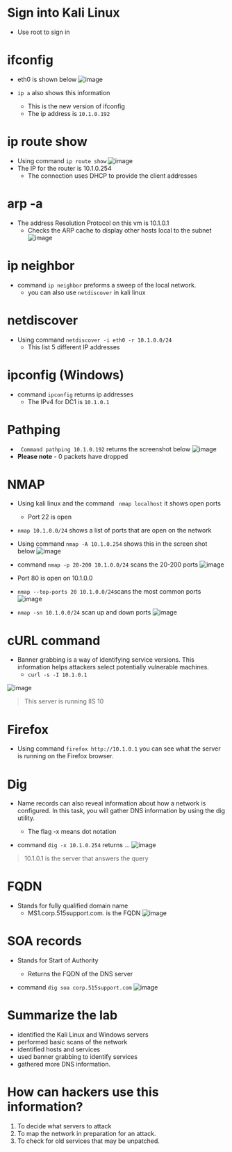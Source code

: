 # Sign into Kali Linux
- Use root to sign in

# ifconfig
- eth0 is shown below 
![image](https://user-images.githubusercontent.com/81980702/121723552-4540ea80-caac-11eb-888e-c5d4198cd0bb.png)

- ``ip a`` also shows this information
  - This is the new version of ifconfig 
  - The ip address is ``10.1.0.192``

# ip route show
- Using command ``ip route show``
![image](https://user-images.githubusercontent.com/81980702/121723753-889b5900-caac-11eb-8e4e-9736bc0a2d70.png)
- The IP for the router is 10.1.0.254
  - The connection uses DHCP to provide the client addresses 

# arp -a
- The address Resolution Protocol on this vm is 10.1.0.1
  - Checks the ARP cache to display other hosts local to the subnet
![image](https://user-images.githubusercontent.com/81980702/121723909-bda7ab80-caac-11eb-8d56-519cbe325239.png)

# ip neighbor
- command ``ip neighbor`` preforms a sweep of the local network. 
  - you can also use ``netdiscover`` in kali linux

# netdiscover 
- Using command ``netdiscover -i eth0 -r 10.1.0.0/24``
  - This list 5 different IP addresses 

# ipconfig (Windows)
- command ``ipconfig`` returns ip addresses
  - The IPv4 for DC1 is ``10.1.0.1``

# Pathping
- `` Command pathping 10.1.0.192`` returns the screenshot below 
![image](https://user-images.githubusercontent.com/81980702/121973589-40499880-cd43-11eb-893a-bf520e066a14.png)
- **Please note** - 0 packets have dropped

# NMAP
- Using kali linux and the command `` nmap localhost`` it shows open ports
  - Port 22 is open 

- ``nmap 10.1.0.0/24`` shows a list of ports that are open on the network

- Using command ``nmap -A 10.1.0.254`` shows this in the screen shot below 
 ![image](https://user-images.githubusercontent.com/81980702/121973951-fca35e80-cd43-11eb-83f5-97cdcf30bf5e.png)

- command ``nmap -p 20-200 10.1.0.0/24`` scans the 20-200 ports
![image](https://user-images.githubusercontent.com/81980702/122444912-a2ceae80-cf66-11eb-8c67-4e3f22755d56.png)

- Port 80 is open on 10.1.0.0

- ``nmap --top-ports 20 10.1.0.0/24``scans the most common ports
 ![image](https://user-images.githubusercontent.com/81980702/122445304-0bb62680-cf67-11eb-8464-bd7931f6584a.png)

- ``nmap -sn 10.1.0.0/24`` scan up and down ports 
![image](https://user-images.githubusercontent.com/81980702/122445653-5e8fde00-cf67-11eb-8fbd-9411dc2f4510.png)

# cURL command 
- Banner grabbing is a way of identifying service versions. This information helps attackers select potentially vulnerable machines.
  - ``curl -s -I 10.1.0.1``
  
![image](https://user-images.githubusercontent.com/81980702/122446063-dbbb5300-cf67-11eb-9435-6fb57dd990fd.png)
> This server is running IIS 10

# Firefox
- Using command ``firefox http://10.1.0.1`` you can see what the server is running on the Firefox browser.
# Dig
- Name records can also reveal information about how a network is configured. In this task, you will gather DNS information by using the dig utility.
  - The flag -x means dot notation

- command ``dig -x 10.1.0.254`` returns ...
 ![image](https://user-images.githubusercontent.com/81980702/122446868-c1ce4000-cf68-11eb-9023-5313bc754373.png)
> 10.1.0.1 is the server that answers the query 

# FQDN
- Stands for fully qualified domain name
  - MS1.corp.515support.com. is the FQDN
![image](https://user-images.githubusercontent.com/81980702/122486660-24dac980-cf9f-11eb-86f1-02cb014cf3fb.png)

# SOA records
- Stands for Start of Authority 
  - Returns the FQDN of the DNS server 

- command ``dig soa corp.515support.com``
![image](https://user-images.githubusercontent.com/81980702/122486876-90249b80-cf9f-11eb-880d-ce47cd62be66.png)

# Summarize the lab
- identified the Kali Linux and Windows servers
- performed basic scans of the network
- identified hosts and services
- used banner grabbing to identify services
- gathered more DNS information.

# How can hackers use this information?
1. To decide what servers to attack
2. To map the network in preparation for an attack.
3. To check for old services that may be unpatched.












